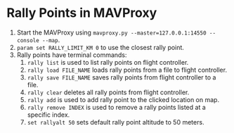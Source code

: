 # Rally Points in MAVProxy
1. Start the MAVProxy using `mavproxy.py --master=127.0.0.1:14550 --console --map`.
2. `param set RALLY_LIMIT_KM 0` to use the closest rally point.
3. Rally points have terminal commands:
   1. `rally list` is used to list rally points on flight controller.
   2. `rally load FILE_NAME` loads rally points from a file to flight controller.
   3. `rally save FILE_NAME` saves rally points from flight controller to a file.
   4. `rally clear` deletes all rally points from flight controller.
   5. `rally add` is used to add rally point to the clicked location on map.
   6. `rally remove INDEX` is used to remove a rally points listed at a specific index.
   7. `set rallyalt 50` sets default rally point altitude to 50 meters.
